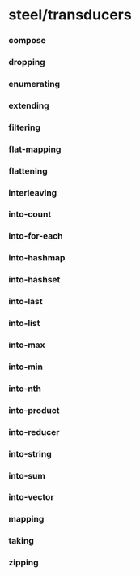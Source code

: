 # steel/transducers
### **compose**
### **dropping**
### **enumerating**
### **extending**
### **filtering**
### **flat-mapping**
### **flattening**
### **interleaving**
### **into-count**
### **into-for-each**
### **into-hashmap**
### **into-hashset**
### **into-last**
### **into-list**
### **into-max**
### **into-min**
### **into-nth**
### **into-product**
### **into-reducer**
### **into-string**
### **into-sum**
### **into-vector**
### **mapping**
### **taking**
### **zipping**
